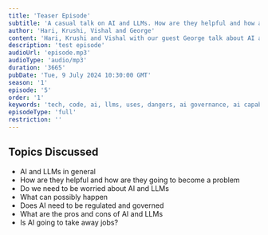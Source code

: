 ```yaml
---
title: 'Teaser Episode'
subtitle: 'A casual talk on AI and LLMs. How are they helpful and how are they going to become a problem. What can possibly happen.'
author: 'Hari, Krushi, Vishal and George'
content: 'Hari, Krushi and Vishal with our guest George talk about AI and LLMs'
description: 'test episode'
audioUrl: 'episode.mp3'
audioType: 'audio/mp3'
duration: '3665'
pubDate: 'Tue, 9 July 2024 10:30:00 GMT'
season: '1'
episode: '5'
order: '1'
keywords: 'tech, code, ai, llms, uses, dangers, ai governance, ai capabilities, pros and cons, jobs, future'
episodeType: 'full'
restriction: ''
---
```


## Topics Discussed

- AI and LLMs in general
- How are they helpful and how are they going to become a problem
- Do we need to be worried about AI and LLMs
- What can possibly happen
- Does AI need to be regulated and governed
- What are the pros and cons of AI and LLMs
- Is AI going to take away jobs?